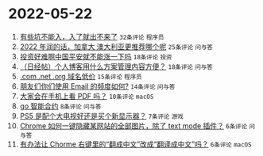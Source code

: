 # 2022-05-22

1. [有些坑不能入，入了就出不来了](https://www.v2ex.com/t/854427) `32条评论` `程序员`
1. [2022 年润的话，加拿大 澳大利亚更推荐哪个呢](https://www.v2ex.com/t/854432) `25条评论` `问与答`
1. [投资好难啊中国平安就不能涨一下吗](https://www.v2ex.com/t/854449) `18条评论` `投资`
1. [（日经帖）个人博客用什么方案管理内容方便？](https://www.v2ex.com/t/854446) `18条评论` `问与答`
1. [.com .net .org 域名低价](https://www.v2ex.com/t/854442) `15条评论` `程序员`
1. [朋友们你们使用 Email 的频度如何?](https://www.v2ex.com/t/854439) `14条评论` `问与答`
1. [大家会在手机上看 PDF 吗？](https://www.v2ex.com/t/854426) `10条评论` `macOS`
1. [go 智能合约](https://www.v2ex.com/t/854434) `8条评论` `问与答`
1. [PS5 是配个大电视好还是买个新显示器？](https://www.v2ex.com/t/854444) `7条评论` `游戏`
1. [Chrome 如何一键隐藏某网站的全部图片，除了 text mode 插件？](https://www.v2ex.com/t/854453) `6条评论` `问与答`
1. [有办法让 Chorme 右键里的“翻成中文”改成“翻译成中文”吗？](https://www.v2ex.com/t/854445) `6条评论` `macOS`
